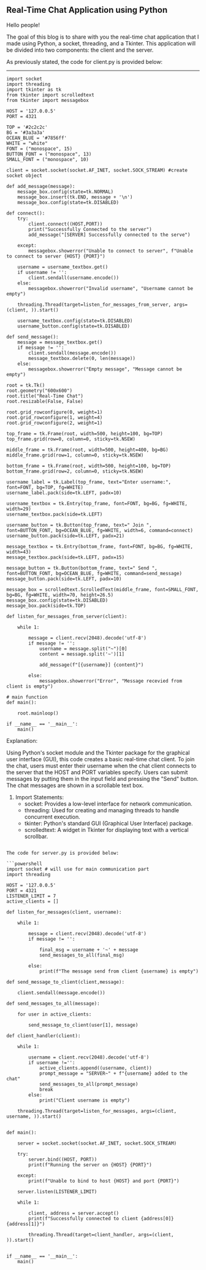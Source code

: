 ## Real-Time Chat Application using Python 

Hello people!

The goal of this blog is to share with you the real-time chat application that I made using Python, a socket, threading, and a Tkinter. This application will be divided into two components: the client and the server.

As previously stated, the code for client.py is provided below: 


---

```tsql
import socket
import threading
import tkinter as tk 
from tkinter import scrolledtext
from tkinter import messagebox

HOST = '127.0.0.5'
PORT = 4321 

TOP = '#2c2c2c'
BG = '#3a3a3a'
OCEAN_BLUE = '#7856ff'
WHITE = "white"
FONT = ("monospace", 15)
BUTTON_FONT = ("monospace", 13)
SMALL_FONT = ("monospace", 10)

client = socket.socket(socket.AF_INET, socket.SOCK_STREAM) #create socket object 

def add_message(message):
    message_box.config(state=tk.NORMAL)
    message_box.insert(tk.END, message + '\n')
    message_box.config(state=tk.DISABLED)

def connect():
    try: 
        client.connect((HOST,PORT))
        print("Successfully Connected to the server")
        add_message("[SERVER] Successfully connected to the serve")

    except:
        messagebox.showerror("Unable to connect to server", f"Unable to connect to server {HOST} {PORT}")

    username = username_textbox.get()
    if username != '':
        client.sendall(username.encode())
    else:
        messagebox.showerror("Invalid username", "Username cannot be empty")

    threading.Thread(target=listen_for_messages_from_server, args=(client, )).start()

    username_textbox.config(state=tk.DISABLED)
    username_button.config(state=tk.DISABLED)

def send_message():
    message = message_textbox.get()
    if message != '':
        client.sendall(message.encode())
        message_textbox.delete(0, len(message))
    else:
        messagebox.showerror("Empty message", "Message cannot be empty")

root = tk.Tk()
root.geometry("600x600")
root.title("Real-Time Chat")
root.resizable(False, False)

root.grid_rowconfigure(0, weight=1)
root.grid_rowconfigure(1, weight=4)
root.grid_rowconfigure(2, weight=1)

top_frame = tk.Frame(root, width=500, height=100, bg=TOP)
top_frame.grid(row=0, column=0, sticky=tk.NSEW)

middle_frame = tk.Frame(root, width=500, height=400, bg=BG)
middle_frame.grid(row=1, column=0, sticky=tk.NSEW)

bottom_frame = tk.Frame(root, width=500, height=100, bg=TOP)
bottom_frame.grid(row=2, column=0, sticky=tk.NSEW)

username_label = tk.Label(top_frame, text="Enter username:", font=FONT, bg=TOP, fg=WHITE)
username_label.pack(side=tk.LEFT, padx=10)

username_textbox = tk.Entry(top_frame, font=FONT, bg=BG, fg=WHITE, width=29)
username_textbox.pack(side=tk.LEFT)

username_button = tk.Button(top_frame, text=" Join ", font=BUTTON_FONT, bg=OCEAN_BLUE, fg=WHITE, width=6, command=connect)
username_button.pack(side=tk.LEFT, padx=21)

message_textbox = tk.Entry(bottom_frame, font=FONT, bg=BG, fg=WHITE, width=43)
message_textbox.pack(side=tk.LEFT, padx=15)

message_button = tk.Button(bottom_frame, text=" Send ", font=BUTTON_FONT, bg=OCEAN_BLUE, fg=WHITE, command=send_message)
message_button.pack(side=tk.LEFT, padx=10)

message_box = scrolledtext.ScrolledText(middle_frame, font=SMALL_FONT, bg=BG, fg=WHITE, width=70, height=26.5)
message_box.config(state=tk.DISABLED)
message_box.pack(side=tk.TOP)

def listen_for_messages_from_server(client):

    while 1:

        message = client.recv(2048).decode('utf-8')
        if message != '':
            username = message.split("~")[0]
            content = message.split('~')[1]

            add_message(f"[{username}] {content}")
            
        else:
            messagebox.showerror("Error", "Message recevied from client is empty")

# main function
def main():

    root.mainloop()
    
if __name__ == '__main__':
    main()

```
Explanation: 

Using Python's socket module and the Tkinter package for the graphical user interface (GUI), this code creates a basic real-time chat client. To join the chat, users must enter their username when the chat client connects to the server that the HOST and PORT variables specify. Users can submit messages by putting them in the input field and pressing the "Send" button. The chat messages are shown in a scrollable text box.
1. Import Statements:
   - socket: Provides a low-level interface for network communication.
   - threading: Used for creating and managing threads to handle concurrent execution.
   - tkinter: Python's standard GUI (Graphical User Interface) package.
   - scrolledtext: A widget in Tkinter for displaying text with a vertical scrollbar.






```

The code for server.py is provided below:

```powershell
import socket # will use for main communication part 
import threading 

HOST = '127.0.0.5'
PORT = 4321
LISTENER_LIMIT = 7
active_clients = []

def listen_for_messages(client, username):

    while 1:

        message = client.recv(2048).decode('utf-8')
        if message != '':
            
            final_msg = username + '~' + message
            send_messages_to_all(final_msg)

        else:
            print(f"The message send from client {username} is empty")

def send_message_to_client(client,message):

    client.sendall(message.encode())

def send_messages_to_all(message):

    for user in active_clients:

        send_message_to_client(user[1], message)

def client_handler(client):

    while 1: 

        username = client.recv(2048).decode('utf-8')
        if username !='':
            active_clients.append((username, client))
            prompt_message = "SERVER~" + f"{username} added to the chat"
            send_messages_to_all(prompt_message)
            break
        else:
            print("Client username is empty")
    
    threading.Thread(target=listen_for_messages, args=(client, username, )).start()


def main():

    server = socket.socket(socket.AF_INET, socket.SOCK_STREAM)

    try:
        server.bind((HOST, PORT))
        print(f"Running the server on {HOST} {PORT}")
    
    except: 
        print(f"Unable to bind to host {HOST} and port {PORT}")

    server.listen(LISTENER_LIMIT)

    while 1:

        client, address = server.accept()
        print(f"Successfully connected to client {address[0]} {address[1]}")

        threading.Thread(target=client_handler, args=(client, )).start()


if __name__ == '__main__':
    main()

```
